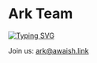 # Ark Team

[![Typing SVG](https://readme-typing-svg.demolab.com?font=Fira+Code&pause=1000&width=435&lines=Aid+%7C+Repair+%7C+Keeper)](https://git.io/typing-svg)

Join us: ark@awaish.link
